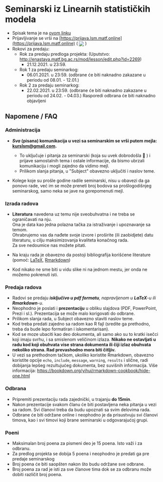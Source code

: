 # Seminarski iz Linearnih statističkih modela

* Spisak tema je na [ovom linku](teme.pdf)
* Prijavljivanje se vrši na [https://prijava.lsm.matf.online](https://prijava.lsm.matf.online) ( <img src="https://img.shields.io/uptimerobot/status/m783776540-3da45f20f673a158289141b9?label=Server%20Status"
style="display: inline-block; vertical-align: middle;"/> )
* Rokovi za predaju: 
  - Rok za predaju predloga projekta: (Uputstvo: http://enastava.matf.bg.ac.rs/mod/lesson/edit.php?id=2269)
    - 21.12.2021. u 23:59.
  - Rok 1 za predaju seminarkog:
    - 06.01.2021. u 23:59. (odbrane će biti naknadno zakazane u periodu od 08.01. - 12.01.)
  - Rok 2 za predaju seminarkog:
    - 22.02.2021. u 23:59. (odbrane će biti naknadno zakazane u periodu od 24.02. - 04.03.)
  Rasporedi odbrana će biti naknadno objavljeni

## Napomene / FAQ

### Administracija

* ***Sva* (pisana) komunikacija u vezi sa seminarskim se vrši putem mejla: kurslsm@gmail.com.**

    - To uključuje i pitanja za seminarski (koja su uvek dobrodošla :slightly_smiling_face: ) i prijave samostalnih tema i ostale informacije, da bismo ubrzali komunikaciju i mogli zajedno da vidimo mejl.
    - Prilikom slanja pitanja, u "Subject" obavezno uključiti i naslov teme.
    
* Kolege koje su prošle godine radile seminarski, nisu u obavezi da ga ponovo rade, već im se može preneti broj bodova sa prošlogodišnjeg seminarskog, samo neka se jave na gorepomenuti mejl.

### Izrada radova

* **Literatura** navedena uz temu nije sveobuhvatna i ne treba se ograničavati na nju.<br>
  Ona je data kao jedna polazna tačka za istraživanje i upoznavanje sa temom.<br>
  Ohrabrujemo vas da nađete svoje izvore i proširite (ili zaobidjete) datu literaturu, u cilju maksimizovanja kvaliteta konačnog rada.<br>
  Za sve nedoumice nas možete pitati.
    
* Na kraju rada je obavezno da postoji bibliografija korišćene literature (pomoć: [LaTeX](https://www.overleaf.com/learn/latex/bibliography_management_with_bibtex), [Rmarkdown](https://rmarkdown.rstudio.com/authoring_bibliographies_and_citations.html))
  
* Kod nikako ne sme biti u vidu slike ni na jednom mestu, jer onda ne možemo pokrenuti isti.

### Predaja radova

* Radovi se predaju ***isključivo u pdf formatu**, napravljenom u **LaTeX**-u ili **Rmarkdown**-u*.
* Neophodno je poslati i **prezentaciju** u obliku slajdova (PDF, PowerPoint, Prezi i sl.). Prezentacija se može malo korigovati do odbrane.
* Prilikom slanja rada, u Subject obavezno staviti naslov teme.
* Kod treba predati zajedno sa radom kao R fajl (sredite ga prethodno, treba da bude lepo formatiran i iskomentarisan).
* Kod se moze ubaciti kao deo dokumenta, ali samo ako su to kratki isečci koji imaju svrhu, i sa smislenom veličinom izlaza. **Nikako ne ostavljati u radu kod koji obuhvata vise strana dokumenta ili čiji izlaz obuhvata nekoliko strana. Rad prevashodno mora biti čitljiv.**
* U vezi sa prethodnom tačkom, ukoliko koristite Rmarkdown, obavezno koristite opcije `echo`, `include`, `message`, `warning`, `results` i slične, radi dobijanja lepšeg rezultujućeg dokumenta, bez suvišnih informacija. Više informacija: https://bookdown.org/yihui/rmarkdown-cookbook/hide-one.html

### Odbrana

* Pripremiti prezentaciju rada zajednički, u trajanju **do 15min**.
* Nakon prezentacije svakom članu će biti postavljena neka pitanja u vezi sa radom. Svi članovi treba da budu upoznati sa svim delovima rada.
* Odbrane će biti održane online i neophodno je da prisustvuju svi članovi timova, kao i svi timovi koji brane seminarski u odgovarajućoj grupi.

### Poeni

* Maksimalan broj poena za pismeni deo je 15 poena. Isto važi i za odbranu.
* Za predlog projekta se dobija 5 poena i neophodno je predati ga pre predaje seminarskog
* Broj poena će biti saopšten nakon što budu održane sve odbrane.
* Broj poena za rad je isti za sve članove tima dok se za odbranu može dobiti različit broj poena.
